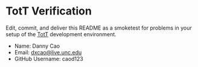 # TotT Verification

Edit, commit, and deliver this README as a smoketest for problems in your
setup of the [TotT](http://tott-meetup.rtfd.org) development environment.

* Name: Danny Cao
* Email: dxcao@live.unc.edu
* GitHub Username: caod123
